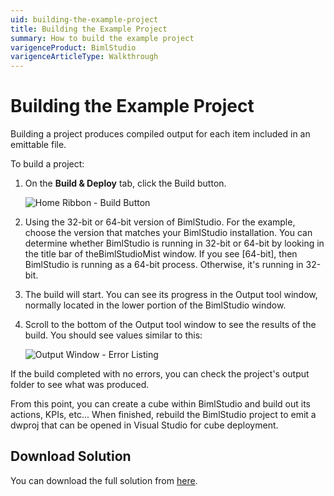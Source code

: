 ```yaml
---
uid: building-the-example-project
title: Building the Example Project
summary: How to build the example project
varigenceProduct: BimlStudio
varigenceArticleType: Walkthrough
---
```

# Building the Example Project

Building a project produces compiled output for each item included in an emittable file.

To build a project:

1. On the **Build & Deploy** tab, click the Build button.

    ![Home Ribbon - Build Button](https://varigencecom.blob.core.windows.net/images-mistdocumentation/012_Step01.png)

1. Using the 32-bit or 64-bit version of BimlStudio. For the example, choose the version that matches your BimlStudio installation.
    You can determine whether BimlStudio is running in 32-bit or 64-bit by looking in the title bar of theBimlStudioMist window. If you see [64-bit], then BimlStudio is running as a 64-bit process. Otherwise, it's running in 32-bit.

1. The build will start. You can see its progress in the Output tool window, normally located in the lower portion of the BimlStudio window.

1. Scroll to the bottom of the Output tool window to see the results of the build. You should see values similar to this:

    ![Output Window - Error Listing](https://varigencecom.blob.core.windows.net/images-mistdocumentation/012_Step04.png)

If the build completed with no errors, you can check the project's output folder to see what was produced.

From this point, you can create a cube within BimlStudio and build out its actions, KPIs, etc... When finished, rebuild the BimlStudio project to emit a dwproj that can be opened in Visual Studio for cube deployment.

## Download Solution

You can download the full solution from [here](/downloads/adventureworksltsample.zip).

